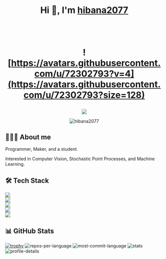 <h1 align="center">Hi 👋, I'm <a href="https://hibana2077.com">hibana2077</a></h1>
<h1 align="center">
  <br />
  
  ![https://avatars.githubusercontent.com/u/72302793?v=4](https://avatars.githubusercontent.com/u/72302793?size=128)
</h1>

<p align="center">
  <img src="https://readme-typing-svg.herokuapp.com?font=Fira+Code&weight=400&duration=3500&pause=1000&color=EC407A&center=true&vCenter=true&width=500&lines=Hi,+I'm+hibana2077+💖;CS+Student+from+Taiwan;Exploring+ML's+Foundations+%26+Essence;Solving+Problems+from+First+Principles+🔍;Researching+Probabilistic+ML+%26+Representation+Learning;Empowering+People+with+ML+🧠" />
</p>

<p align="center">
  <img src="https://komarev.com/ghpvc/?username=hibana2077&label=Profile+views&color=0e75b6&style=flat" alt="hibana2077" />
</p>


## 👨🏻‍💻 About me

Programmer, Maker, and a student.

Interested in Computer Vision, Stochastic Point Processes, and Machine Learning.

## 🛠 Tech Stack

<img src="https://skillicons.dev/icons?i=bash,c,cpp,cmake,css,js,jquery,git,html,py,react,typescript" /><br>
<img src="https://skillicons.dev/icons?i=arduino,vim,docker,anaconda,github,gitlab,matlab,opencv,nginx,stackoverflow" /><br>
<img src="https://skillicons.dev/icons?i=linkedin,linux,vscode,postman" /><br>
<img src="https://skillicons.dev/icons?i=pytorch,tensorflow,flask,fastapi,qt" /><br>
<img src="https://skillicons.dev/icons?i=mysql,postgres,sqlite" /><br>

## 📊 GitHub Stats

[![trophy](https://github-profile-trophy.vercel.app/?username=hibana2077&title=Stars,Followers,Commits,Repositories,MultipleLang,PullRequest&theme=flat)](https://github.com/ryo-ma/github-profile-trophy)
![repos-per-language](https://github-profile-summary-cards.vercel.app/api/cards/repos-per-language?username=hibana2077&theme=vue)
![most-commit-language](https://github-profile-summary-cards.vercel.app/api/cards/most-commit-language?username=hibana2077&theme=vue)
![stats](https://github-profile-summary-cards.vercel.app/api/cards/stats?username=hibana2077&theme=vue)
![profile-details](https://github-profile-summary-cards.vercel.app/api/cards/profile-details?username=hibana2077&theme=vue)

